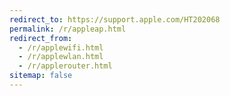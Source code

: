 ```yaml
---
redirect_to: https://support.apple.com/HT202068
permalink: /r/appleap.html
redirect_from:
  - /r/applewifi.html
  - /r/applewlan.html
  - /r/applerouter.html
sitemap: false
---
```

